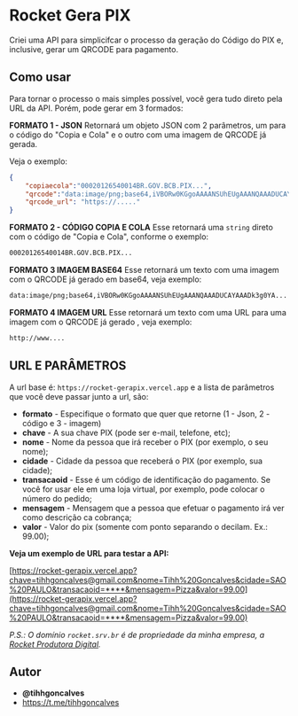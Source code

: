# Rocket Gera PIX

Criei uma API para simplicifcar o processo da geração do Código do PIX e, inclusive, gerar um QRCODE para pagamento.

## Como usar
Para tornar o processo o mais simples possível, você gera tudo direto pela URL da API. 
Porém, pode gerar em 3 formados:

**FORMATO 1 - JSON**
Retornará um objeto JSON com 2 parâmetros, um para o código do "Copia e Cola" e o outro com uma imagem de QRCODE já gerada.

Veja o exemplo:
```json
{
    "copiaecola":"00020126540014BR.GOV.BCB.PIX...",
    "qrcode":"data:image/png;base64,iVBORw0KGgoAAAANSUhEUgAAANQAAADUCAYAAADk3g0YA...",
    "qrcode_url": "https://....."
}
```

**FORMATO 2 - CÓDIGO COPIA E COLA**
Esse retornará uma `string` direto com o código de "Copia e Cola", conforme o exemplo:
```txt
00020126540014BR.GOV.BCB.PIX...
```

**FORMATO 3 IMAGEM BASE64**
Esse retornará um texto com uma imagem com o QRCODE já gerado em base64, veja exemplo:
```txt
data:image/png;base64,iVBORw0KGgoAAAANSUhEUgAAANQAAADUCAYAAADk3g0YA...
```

**FORMATO 4 IMAGEM URL**
Esse retornará um texto com uma URL para uma imagem com o QRCODE já gerado , veja exemplo:
```txt
http://www....
```


## URL E PARÂMETROS
A url base é: `https://rocket-gerapix.vercel.app` e a lista de parâmetros que você deve passar junto a url, são:

- **formato** - Especifique o formato que quer que retorne (1 - Json, 2 - código e 3 - imagem)
 - **chave** - A sua chave PIX (pode ser e-mail, telefone, etc);
 - **nome** - Nome da pessoa que irá receber o PIX (por exemplo, o seu nome);
 - **cidade** - Cidade da pessoa que receberá o PIX (por exemplo, sua cidade);
 - **transacaoid** - Esse é um código de identificação do pagamento. Se você for usar ele em uma loja virtual, por exemplo, pode colocar o número do pedido;
 - **mensagem** - Mensagem que a pessoa que efetuar o pagamento irá ver como descrição ca cobrança;
 - **valor** - Valor do pix (somente com ponto separando o decilam. Ex.: 99.00);

 **Veja um exemplo de URL para testar a API:**

 [https://rocket-gerapix.vercel.app?chave=tihhgoncalves@gmail.com&nome=Tihh%20Goncalves&cidade=SAO%20PAULO&transacaoid=****&mensagem=Pizza&valor=99.00](https://rocket-gerapix.vercel.app?chave=tihhgoncalves@gmail.com&nome=Tihh%20Goncalves&cidade=SAO%20PAULO&transacaoid=****&mensagem=Pizza&valor=99.00)

_P.S.: O domínio `rocket.srv.br` é de propriedade da minha empresa, a [Rocket Produtora Digital](http://www.produtorarocket.com)._

## Autor
 - **@tihhgoncalves**
 - https://t.me/tihhgoncalves
